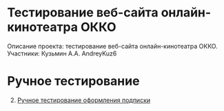 # Тестирование веб-сайта онлайн-кинотеатра ОККО

Описание проекта: тестирование веб-сайта онлайн-кинотеатра ОККО.
Участники: Кузьмин А.А. AndreyKuz6









# Ручное тестирование

2. [Ручное тестирование оформления подписки](Ручной_тест_подписка.docx)